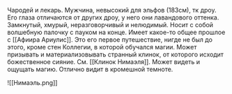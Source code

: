Чародей и лекарь. Мужчина, невысокий для эльфов (183см), тк дроу. 
Его глаза отличаются от других дроу, у него они лавандового оттенка.
Замкнутый, хмурый, неразговорчивый и нелюдимый. Носит с собой волшебную палочку с пауком на конце. 
Имеет какое-то общее прошлое с [[Афиира Ариулис]].
Это его первое путешествие, нигде не был до этого, кроме стен Коллегии, в которой обучался магии. 
Может призывать и материализовывать странный клинок, от которого исходит божественное сияние. См. [[Клинок Нимаэля]].
Может видеть и ощущать магию. 
Отлично видит в кромешной темноте.



![[Нимаэль.png]]